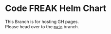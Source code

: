 # Code FREAK Helm Chart

This Branch is for hosting GH pages.  
Please head over to the [`main`](https://github.com/codefreak/charts) branch.